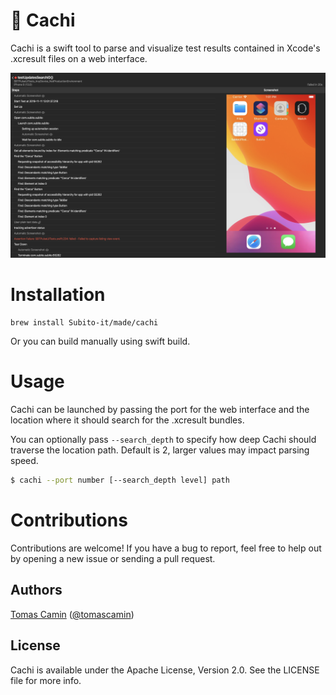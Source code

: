 # 🌵 Cachi

Cachi is a swift tool to parse and visualize test results contained in Xcode's .xcresult files on a web interface.

<img src="Documentation/main_screenshot.png" width="840">


# Installation

```
brew install Subito-it/made/cachi
```

Or you can build manually using swift build.


# Usage

Cachi can be launched by passing the port for the web interface and the location where it should search for the .xcresult bundles.

You can optionally pass `--search_depth` to specify how deep Cachi should traverse the location path. Default is 2, larger values may impact parsing speed. 

```bash
$ cachi --port number [--search_depth level] path
```


# Contributions

Contributions are welcome! If you have a bug to report, feel free to help out by opening a new issue or sending a pull request.


## Authors

[Tomas Camin](https://github.com/tcamin) ([@tomascamin](https://twitter.com/tomascamin))


## License

Cachi is available under the Apache License, Version 2.0. See the LICENSE file for more info.
